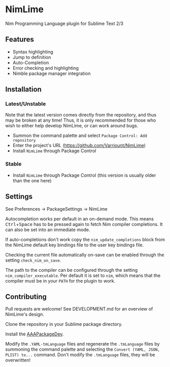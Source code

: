 NimLime
=======

Nim Programming Language plugin for Sublime Text 2/3

Features
--------

* Syntax highlighting
* Jump to definition
* Auto-Completion
* Error checking and highlighting
* Nimble package manager integration

Installation
------------

### Latest/Unstable

Note that the latest version comes directly from the repository, and thus may be broken at any time!
Thus, it is only recommended for those who wish to either help develop NimLime, or can work around bugs.

* Summon the command palette and select `Package Control: Add repository`
* Enter the project's URL (https://github.com/Varriount/NimLime)
* Install `NimLime` through Package Control

### Stable

* Install `NimLime` through Package Control (this version is usually older than the one here)


Settings
--------

See Preferences -> PackageSettings -> NimLime

Autocompletion works per default in an on-demand mode.
This means <kbd>Ctrl</kbd>+<kbd>Space</kbd> has to be pressed again to fetch Nim compiler completions.
It can also be set into an immediate mode.

If auto-completions don't work copy the `nim_update_completions` block from the NimLime
default key bindings file to the user key bindings file.

Checking the current file automatically on-save can be enabled through the setting `check_nim_on_save`.

The path to the compiler can be configured through the setting `nim_compiler_executable`.
Per default it is set to `nim`, which means that the compiler must be in your `PATH` for the plugin to work.


Contributing
------------

Pull requests are welcome! See DEVELOPMENT.md for an overview of NimLime's design.

Clone the repository in your Sublime package directory.

Install the [AAAPackageDev](https://github.com/SublimeText/AAAPackageDev).

Modify the `.YAML-tmLanguage` files and regenerate the `.tmLanguage` files
by summoning the command palette and selecting the `Convert (YAML, JSON, PLIST) to...`
command. Don't modify the `.tmLanguage` files, they will be overwritten!
